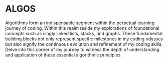 # ALGOS
Algorithms form an indispensable segment within the perpetual learning journey of coding. Within this realm reside my explorations of foundational concepts such as singly linked lists, stacks, and graphs. These fundamental building blocks not only represent specific milestones in my coding odyssey but also signify the continuous evolution and refinement of my coding skills. Delve into this corner of my journey to witness the depth of understanding and application of these essential algorithmic principles.
